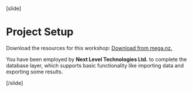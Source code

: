 [slide]
# Project Setup
Download the resources for this workshop: [Download from mega.nz.](https://mega.nz/file/uVZiyLgZ#mirjVsM7K1dhmeWrm1EKmpl6ywyV1of7OAQoNsc5K9w)

You have been employed by **Next Level Technologies Ltd.** to complete the database layer, which supports basic functionality like importing data and exporting some results.

[/slide]